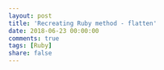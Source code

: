 ```yaml
---
layout: post
title: 'Recreating Ruby method - flatten'
date: 2018-06-23 00:00:00
comments: true
tags: [Ruby]
share: false
---
```

